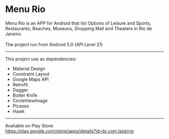 # Menu Rio
Menu Rio is an APP for Android that list Options of Leisure and Sports, Restaurants, Beaches, Museuns, Shopping Mall and Theaters in Rio de Janeiro. <br><br>
The project run from Android 5.0 (API Level 21)

<hr>

This project use as dependencies:
* Material Design
* Constraint Layout
* Google Maps API
* Retrofit
* Dagger
* Butter Knife
* CircleViewImage
* Picasso
* Hawk

<hr>

Avaliable on Play Store: <br>
https://play.google.com/store/apps/details?id=br.com.lazerrio
